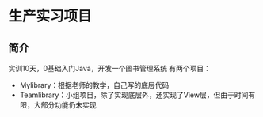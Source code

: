# 生产实习项目

## 简介
实训10天，0基础入门Java，开发一个图书管理系统
有两个项目：
- Mylibrary：根据老师的教学，自己写的底层代码
- Teamlibrary：小组项目，除了实现底层外，还实现了View层，但由于时间有限，大部分功能仍未实现